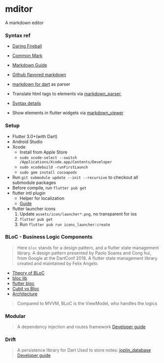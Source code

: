 # mditor

A markdown editor

### Syntax ref

- [Daring Fireball](https://daringfireball.net/projects/markdown/)
- [Common Mark](https://spec.commonmark.org/])
- [Markdown Guide](https://www.markdownguide.org/)
- [Github flavored markdown](https://github.github.com/gfm/)

- [markdown for dart](https://github.com/dart-lang/markdown) as parser
- Translate html tags to elements via [markdown_parser](packages/markdown_parser),
- [Syntax details](packages/markdown_parser/README.md)
- Show elements in flutter widgets via [markdown_viewer](packages/markdown_viewer)

### Setup

- Flutter 3.0+(with Dart)
- Android Studio
- Xcode
    - Install from Apple Store
    - `sudo xcode-select --switch /Applications/Xcode.app/Contents/Developer`
    - `sudo xcodebuild -runFirstLaunch`
    - `sudo gem install cocoapods`
- Run `git submodule update --init --recursive` to checkout all submodule packages
- Before compile, run `flutter pub get`
- flutter intl plugin
    - Helper for localization
    - [Guide](https://localizely.com/blog/flutter-localization-step-by-step/?tab=automated-using-flutter-intl)
- flutter launcher icons
    1. Update `assets/icon/launcher*.png`, no transparent for ios
    2. `flutter pub get`
    3. Run `flutter pub run icons_launcher:create`

### BLoC - Business Logic Components

> Here `bloc` stands for a design pattern, and a flutter state management library.
> A design pattern presented by Paolo Soares and Cong hui, from Google at the DartConf 2018.
> A flutter state management library created and maintained by Felix Angelo.

- [Theory of BLoC](https://medium.com/flutter-community/reactive-programming-streams-bloc-6f0d2bd2d248)
- [bloc lib](https://bloclibrary.dev/#/gettingstarted)
- [flutter bloc](https://github.com/felangel/bloc/blob/master/packages/flutter_bloc/README.md)
- [Cubit vs Bloc](https://bloclibrary.dev/#/coreconcepts?id=cubit-vs-bloc)
- [Architecture](https://bloclibrary.dev/#/architecture)

> Compared to MVVM, BLoC is the ViewModel, who handles the logics

### Modular

> A dependency injection and routes framework
> [Developer guide](https://modular.flutterando.com.br/docs/flutter_modular/start)

### Drift

> A persistence library for Dart
> Used to store notes: [joplin_database](packages/joplin_database)
> [Developer guide](https://drift.simonbinder.eu/docs/getting-started/)
